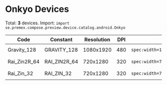 # Onkyo Devices

Total: **3** devices. Import: `import se.premex.compose.preview.device.catalog.android.Onkyo`

| Code | Constant | Resolution | DPI | Compose Spec | Preview Usage |
|------|----------|------------|-----|-------------|---------------|
| Gravity_128 | GRAVITY_128 | 1080x1920 | 480 | `spec:width=1080px,height=1920px,dpi=480` | `@Preview(device = Onkyo.GRAVITY_128)` |
| Rai_Zin2R_64 | RAI_ZIN2R_64 | 720x1280 | 320 | `spec:width=720px,height=1280px,dpi=320` | `@Preview(device = Onkyo.RAI_ZIN2R_64)` |
| Rai_Zin_32 | RAI_ZIN_32 | 720x1280 | 320 | `spec:width=720px,height=1280px,dpi=320` | `@Preview(device = Onkyo.RAI_ZIN_32)` |

<!-- Generated automatically. Do not edit manually. -->
